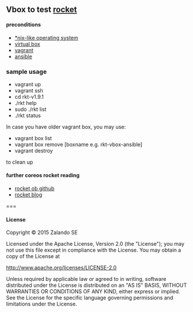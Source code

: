 Vbox to test [rocket](https://github.com/coreos/rocket)
-------------------

#### preconditions

- [*nix-like operating system](https://en.wikipedia.org/wiki/Unix-like)
- [virtual box](https://www.virtualbox.org/)
- [vagrant](https://www.vagrantup.com/)
- [ansible](http://www.ansible.com/home)

### sample usage

- vagrant up
- vagrant ssh
-  cd rkt-v1.9.1
-  ./rkt help
-  sudo ./rkt list
- ./rkt status

In case you have older vagrant box, you may use:

- vagrant box list
- vagrant box remove [boxname e.g. rkt-vbox-ansible]
- vagrant destroy

to clean up


#### further coreos rocket reading

- [rocket ob github](https://github.com/coreos/rocket/blob/master/README.md)
- [rocket blog](https://coreos.com/blog/)

===
#### License


Copyright © 2015 Zalando SE

Licensed under the Apache License, Version 2.0 (the "License");
you may not use this file except in compliance with the License.
You may obtain a copy of the License at

http://www.apache.org/licenses/LICENSE-2.0

Unless required by applicable law or agreed to in writing, software
distributed under the License is distributed on an "AS IS" BASIS,
WITHOUT WARRANTIES OR CONDITIONS OF ANY KIND, either express or implied.
See the License for the specific language governing permissions and
limitations under the License.
